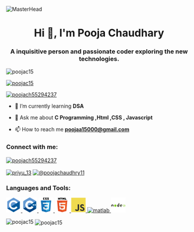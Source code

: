 
![MasterHead](https://mir-s3-cdn-cf.behance.net/project_modules/fs/475eb095746151.5e9ecde695f7a.gif)
<h1 align="center">Hi 👋, I'm Pooja Chaudhary</h1>
<h3 align="center">A inquisitive person and passionate coder exploring the new technologies.</h3>

<p align="left"> <img src="https://komarev.com/ghpvc/?username=poojac15&label=Profile%20views&color=0e75b6&style=flat" alt="poojac15" /> </p>

<p align="left"> <a href="https://github.com/ryo-ma/github-profile-trophy"><img src="https://github-profile-trophy.vercel.app/?username=poojac15" alt="poojac15" /></a> </p>

<p align="left"> <a href="https://twitter.com/poojach55294237" target="blank"><img src="https://img.shields.io/twitter/follow/poojach55294237?logo=twitter&style=for-the-badge" alt="poojach55294237" /></a> </p>

- 🌱 I’m currently learning **DSA**

- 💬 Ask me about **C Programming ,Html ,CSS , Javascript**

- 📫 How to reach me **poojaa15000@gmail.com**

<h3 align="left">Connect with me:</h3>
<p align="left">
<a href="https://twitter.com/poojach55294237" target="blank"><img align="center" src="https://raw.githubusercontent.com/rahuldkjain/github-profile-readme-generator/master/src/images/icons/Social/twitter.svg" alt="poojach55294237" height="30" width="40" /></a>

<a href="https://www.codechef.com/users/priyu_13" target="blank"><img align="center" src="https://cdn.jsdelivr.net/npm/simple-icons@3.1.0/icons/codechef.svg" alt="priyu_13" height="30" width="40" /></a>
<a href="https://www.hackerrank.com/@poojachaudhry11" target="blank"><img align="center" src="https://raw.githubusercontent.com/rahuldkjain/github-profile-readme-generator/master/src/images/icons/Social/hackerrank.svg" alt="@poojachaudhry11" height="30" width="40" /></a>
</p>

<h3 align="left">Languages and Tools:</h3>
<p align="left"> <a href="https://www.cprogramming.com/" target="_blank" rel="noreferrer"> <img src="https://raw.githubusercontent.com/devicons/devicon/master/icons/c/c-original.svg" alt="c" width="40" height="40"/> </a> <a href="https://www.w3schools.com/cpp/" target="_blank" rel="noreferrer"> <img src="https://raw.githubusercontent.com/devicons/devicon/master/icons/cplusplus/cplusplus-original.svg" alt="cplusplus" width="40" height="40"/> </a> <a href="https://www.w3schools.com/css/" target="_blank" rel="noreferrer"> <img src="https://raw.githubusercontent.com/devicons/devicon/master/icons/css3/css3-original-wordmark.svg" alt="css3" width="40" height="40"/> </a> <a href="https://www.w3.org/html/" target="_blank" rel="noreferrer"> <img src="https://raw.githubusercontent.com/devicons/devicon/master/icons/html5/html5-original-wordmark.svg" alt="html5" width="40" height="40"/> </a> <a href="https://developer.mozilla.org/en-US/docs/Web/JavaScript" target="_blank" rel="noreferrer"> <img src="https://raw.githubusercontent.com/devicons/devicon/master/icons/javascript/javascript-original.svg" alt="javascript" width="40" height="40"/> </a> <a href="https://www.mathworks.com/" target="_blank" rel="noreferrer"> <img src="https://upload.wikimedia.org/wikipedia/commons/2/21/Matlab_Logo.png" alt="matlab" width="40" height="40"/> </a> <a href="https://nodejs.org" target="_blank" rel="noreferrer"> <img src="https://raw.githubusercontent.com/devicons/devicon/master/icons/nodejs/nodejs-original-wordmark.svg" alt="nodejs" width="40" height="40"/> </a> </p>

<p><img align="left" src="https://github-readme-stats.vercel.app/api/top-langs?username=poojac15&show_icons=true&locale=en&layout=compact" alt="poojac15" /></p>

<p>&nbsp;<img align="center" src="https://github-readme-stats.vercel.app/api?username=poojac15&show_icons=true&locale=en" alt="poojac15" /></p>
